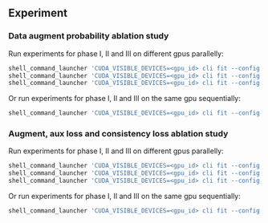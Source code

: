 ## Experiment

### Data augment probability ablation study

Run experiments for phase I, II and III on different gpus parallelly:

```bash
shell_command_launcher 'CUDA_VISIBLE_DEVICES=<gpu_id> cli fit --config configs/runs/mmcto/augment/mmcto_hint_phase_I_summarization-no-table_augment_5e.yaml --model.init_args.model.init_args.augment_prob ${run}' --num 30 --arg_dict.run '0.1,0.2,0.3,0.4,0.5,0.6,0.7,0.8,0.9,1.0'
shell_command_launcher 'CUDA_VISIBLE_DEVICES=<gpu_id> cli fit --config configs/runs/mmcto/augment/mmcto_hint_phase_II_summarization-no-table_augment_5e.yaml --model.init_args.model.init_args.augment_prob ${run}' --num 30 --arg_dict.run '0.1,0.2,0.3,0.4,0.5,0.6,0.7,0.8,0.9,1.0'
shell_command_launcher 'CUDA_VISIBLE_DEVICES=<gpu_id> cli fit --config configs/runs/mmcto/augment/mmcto_hint_phase_III_summarization-no-table_augment_5e.yaml --model.init_args.model.init_args.augment_prob ${run}' --num 30 --arg_dict.run '0.1,0.2,0.3,0.4,0.5,0.6,0.7,0.8,0.9,1.0'
```

Or run experiments for phase I, II and III on the same gpu sequentially:

```bash
shell_command_launcher 'CUDA_VISIBLE_DEVICES=<gpu_id> cli fit --config configs/runs/mmcto/augment/mmcto_hint_phase_${phase}_summarization-no-table_augment_5e.yaml --model.init_args.model.init_args.augment_prob ${run}' --num 30 --arg_dict.run '0.1,0.2,0.3,0.4,0.5,0.6,0.7,0.8,0.9,1.0' --arg_dict.phase 'I,II,III'
```

### Augment, aux loss and consistency loss ablation study

Run experiments for phase I, II and III on different gpus parallelly:

```bash
shell_command_launcher 'CUDA_VISIBLE_DEVICES=<gpu_id> cli fit --config configs/runs/mmcto/augment/mmcto_hint_phase_I_summarization-no-table_augment${run}_5e.yaml' --num 30 --arg_dict.run ',_aux-loss,-cos-loss,-cos-loss_aux-loss'
shell_command_launcher 'CUDA_VISIBLE_DEVICES=<gpu_id> cli fit --config configs/runs/mmcto/augment/mmcto_hint_phase_II_summarization-no-table_augment${run}_5e.yaml' --num 30 --arg_dict.run ',_aux-loss,-cos-loss,-cos-loss_aux-loss'
shell_command_launcher 'CUDA_VISIBLE_DEVICES=<gpu_id> cli fit --config configs/runs/mmcto/augment/mmcto_hint_phase_III_summarization-no-table_augment${run}_5e.yaml' --num 30 --arg_dict.run ',_aux-loss,-cos-loss,-cos-loss_aux-loss'
```

Or run experiments for phase I, II and III on the same gpu sequentially:

```bash
shell_command_launcher 'CUDA_VISIBLE_DEVICES=<gpu_id> cli fit --config configs/runs/mmcto/augment/mmcto_hint_phase_${phase}_summarization-no-table_augment${run}_5e.yaml' --num 30 --arg_dict.run ',_aux-loss,-cos-loss,-cos-loss_aux-loss' --arg_dict.phase 'I,II,III'
```
